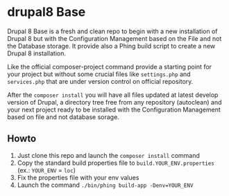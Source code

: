 # drupal8 Base

Drupal 8 Base is a fresh and clean repo to begin with a new installation of Drupal 8 but with the Configuration
Management based on the File and not the Database storage. It provide also a Phing build script to create a new
Drupal 8 installation.

Like the official composer-project command provide a starting point for your project but without some crucial files
like `settings.php` and `services.php` that are under version control on official repository.

After the `composer install` you will have all files updated at latest develop version of Drupal, a directory tree free
from any repository (autoclean) and your next project ready to be installed with the Configuration Management based on
file and not database sorage.

## Howto
1. Just clone this repo and launch the `composer install` command
2. Copy the standard build properties file to `build.YOUR_ENV.properties` (ex.: `YOUR_ENV` = `loc`)
3. Fix the properties file with your env values
4. Launch the command `./bin/phing build-app -Denv=YOUR_ENV`
